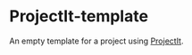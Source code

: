 # ProjectIt-template
An empty template for a project using <a href="https://www.projectit.org">ProjectIt</a>.
